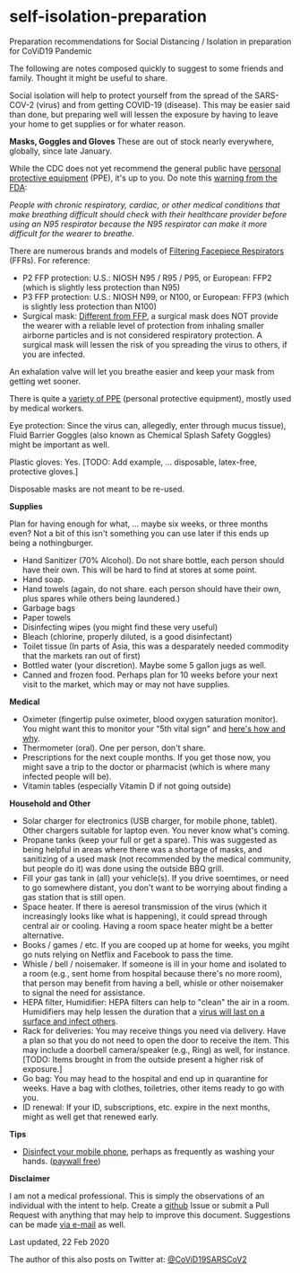 # self-isolation-preparation

Preparation recommendations for Social Distancing / Isolation in preparation for CoViD19 Pandemic

The following are notes composed quickly to suggest to some friends and family.  Thought it might be useful to share.

Social isolation will help to protect yourself from the spread of the SARS-COV-2 (virus) and from getting COVID-19 (disease).  This may be easier said than done, but preparing well will lessen the exposure by having to leave your home to get supplies or for whater reason.

**Masks, Goggles and Gloves**
These are out of stock nearly everywhere, globally, since late January. 

While the CDC does not yet recommend the general public have [personal protective equipment](https://www.cdc.gov/oralhealth/infectioncontrol/faqs/personal-protective-equipment.html) (PPE), it's up to you. Do note this [warning from the FDA](https://www.fda.gov/medical-devices/personal-protective-equipment-infection-control/masks-and-n95-respirators#s4):

*People with chronic respiratory, cardiac, or other medical conditions that make breathing difficult should check with their healthcare provider before using an N95 respirator because the N95 respirator can make it more difficult for the wearer to breathe.*

There are numerous brands and models of [Filtering Facepiece Respirators](https://www.cdc.gov/niosh/npptl/topics/respirators/disp_part/n95list1.html) (FFRs).  For reference: 

- P2 FFP protection: U.S.: NIOSH N95 / R95 / P95, or European: FFP2 (which is slightly less protection than N95)  
- P3 FFP protection: U.S.: NIOSH N99, or N100, or European: FFP3 (which is slightly less protection than N100) 
- Surgical mask: [Different from FFP](https://www.cdc.gov/niosh/npptl/pdfs/UnderstandDifferenceInfographic-508.pdf), a surgical mask does NOT provide the wearer with a reliable level of protection from inhaling smaller airborne particles and is not considered respiratory protection. A surgical mask will lessen the risk of you spreading the virus to others, if you are infected.

An exhalation valve will let you breathe easier and keep your mask from getting wet sooner.

There is quite a [variety of PPE](https://www.cdc.gov/niosh/npptl/RespiratorInfographics.html) (personal protective equipment), mostly used by medical workers.

Eye protection: Since the virus can, allegedly, enter through mucus tissue), Fluid Barrier Goggles (also known as Chemical Splash Safety Goggles) might be important as well.

Plastic gloves: Yes.  [TODO: Add example, ... disposable, latex-free, protective gloves.]

Disposable masks are not meant to be re-used.

**Supplies**

Plan for having enough for what, ... maybe six weeks, or three months even?  Not a bit of this isn't something you can use later if this ends up being a nothingburger.

- Hand Sanitizer (70% Alcohol).  Do not share bottle, each person should have their own.  This will be hard to find at stores at some point.
- Hand soap.
- Hand towels (again, do not share. each person should have their own, plus spares while others being laundered.)
- Garbage bags
- Paper towels
- Disinfecting wipes (you might find these very useful)
- Bleach (chlorine, properly diluted, is a good disinfectant)
- Toilet tissue (In parts of Asia, this was a desparately needed commodity that the markets ran out of first)
- Bottled water (your discretion).  Maybe some 5 gallon jugs as well.
- Canned and frozen food.  Perhaps plan for 10 weeks before your next visit to the market, which may or may not have supplies.

**Medical**

- Oximeter (fingertip pulse oximeter, blood oxygen saturation monitor). You might want this to monitor your "5th vital sign" and [here's how and why](https://youtube.com/watch?v=YyMiSUfZtyU).
- Thermometer (oral). One per person, don't share.
- Prescriptions for the next couple months.  If you get those now, you might save a trip to the doctor or pharmacist (which is where many infected people will be). 
- Vitamin tables (especially Vitamin D if not going outside)

**Household and Other**

- Solar charger for electronics (USB charger, for mobile phone, tablet).  Other chargers suitable for laptop even.  You never know what's coming.
- Propane tanks (keep your full or get a spare).  This was suggested as being helpful in areas where there was a shortage of masks, and sanitizing of a used mask (not recommended by the medical community, but people do it) was done using the outside BBQ grill.
- Fill your gas tank in (all) your vehicle(s).  If you drive soemtimes, or need to go somewhere distant, you don't want to be worrying about finding a gas station that is still open.
- Space heater.  If there is aeresol transmission of the virus (which it increasingly looks like what is happening), it could spread through central air or cooling.   Having a room space heater might be a better alternative.
- Books / games / etc.  If you are cooped up at home for weeks, you mgiht go nuts relying on Netflix and Facebook to pass the time.
- Whisle / bell / noisemaker.  If someone is ill in your home and isolated to a room (e.g., sent home from hospital because there's no more room), that person may benefit from having a bell, whisle or other noisemaker to signal the need for assistance.
- HEPA filter, Humidifier: HEPA filters can help to "clean" the air in a room.  Humidifiers may help lessen the duration that a [virus will last on a surface and infect others](https://en.wikipedia.org/wiki/Fomite).
- Rack for deliveries: You may receive things you need via delivery. Have a plan so that you do not need to open the door to receive the item.  This may include a doorbell camera/speaker (e.g., Ring) as well, for instance.  [TODO: Items brought in from the outside present a higher risk of exposure.]
- Go bag: You may head to the hospital and end up in quarantine for weeks.  Have a bag with clothes, toiletries, other items ready to go with you.
- ID renewal: If your ID, subscriptions, etc. expire in the next months, might as well get that renewed early.

**Tips**

- [Disinfect your mobile phone](https://www.mdedge.com/infectiousdisease/article/111734/healthcare-acquired-infections/viruses-mobile-phones), perhaps as frequently as washing your hands. ([paywall free](https://outline.com/fhnUUJ))

**Disclaimer**

I am not a medical professional.  This is simply the observations of an individual with the intent to help.  Create a [github](https://github.com/CoViD19SARSCoV2/self-isolation-preparation) Issue or submit a Pull Request with anything that may help to improve this document.  Suggestions can be made [via e-mail](mailto:CoViD19SARSCoV2@gmail.com) as well.

Last updated, 22 Feb 2020

The author of this also posts on Twitter at: [@CoViD19SARSCoV2](https://twitter.com/CoViD19SARSCoV2)
